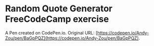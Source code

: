 # Random Quote Generator FreeCodeCamp exercise

A Pen created on CodePen.io. Original URL: [https://codepen.io/Andy-Zou/pen/BaGpPQZ](https://codepen.io/Andy-Zou/pen/BaGpPQZ).

